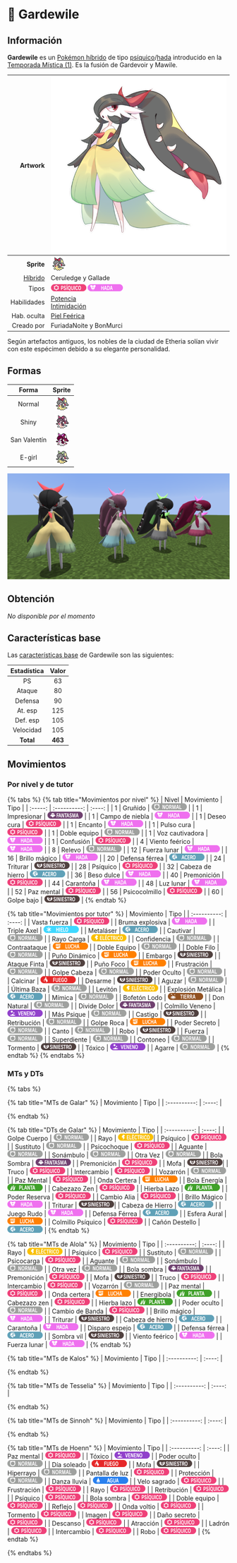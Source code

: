 # 🧬 Gardewile

## Información

**Gardewile** es un [Pokémon híbrido](../../funciones/hibridos.md) de tipo [psíquico](https://www.wikidex.net/wiki/Tipo_psiquico)/[hada](https://www.wikidex.net/wiki/Tipo_Hada) introducido en la [Temporada Mística (1)](./). Es la fusión de Gardevoir y Mawile.

|                     **Artwork** | ![Artwork de Gardewile](../../images/pokemon/temporada-1/Gardewile.png)                                                                                    |
| ------------------------------: | -------------------------------------------------------------------------------------------------------------------------------------- |
|                      **Sprite** | ![Sprite de Gardewile](../../images/pokemon/temporada-1/Gardewile-sprite.png)                                                          |
| [Híbrido](#) | Ceruledge y Gallade                                                                                                                     |
|                           Tipos | ![Tipo psiquico](../../images/pokemon/tipos/tipo_psiquico.png) ![Tipo hada](../../images/pokemon/tipos/tipo_hada.png)        |
|                     Habilidades | [Potencia](https://www.wikidex.net/wiki/Potencia)<br>[Intimidación](https://www.wikidex.net/wiki/Intimidación) |
|                     Hab. oculta | [Piel Feérica](https://www.wikidex.net/wiki/Piel_fe%C3%A9rica)                                                                       |
|                      Creado por | FuriadaNoite y BonMurci                                                                                                                |

Según artefactos antiguos, los nobles de la ciudad de Etheria solían vivir con este espécimen debido a su elegante personalidad.

## Formas

|  Forma |                                            Sprite                                           |
| :----: | :-----------------------------------------------------------------------------------------: |
| Normal |        ![Sprite de Gardewile](../../images/pokemon/temporada-1/Gardewile-sprite.png)        |
|  Shiny |  ![Sprite de Gardewile Shiny](../../images/pokemon/temporada-1/Gardewile-sprite-shiny.png)  |
| San Valentín | ![Sprite de Gardewile San Valentín](../../images/pokemon/temporada-1/Gardewile-sprite-valentines.png) |
| E-girl | ![Sprite de Gardewile E-girl](../../images/pokemon/temporada-1/Gardewile-sprite-egirl.png) |

![Formas de Gardewile](../../images/pokemon/temporada-1/Gardewile-formas.png)

## Obtención

*No disponible por el momento*

## Características base

Las [características base](https://www.wikidex.net/wiki/Caracter%C3%ADsticas) de Gardewile son las siguientes:

| Estadística |  Valor  |
| :---------: | :-----: |
|      PS     |    63   |
|    Ataque   |    80   |
|   Defensa   |    90   |
|   At. esp   |   125   |
|   Def. esp  |   105   |
|  Velocidad  |   105   |
|  **Total**  | **463** |

## Movimientos

### Por nivel y de tutor

{% tabs %}
{% tab title="Movimientos por nivel" %}
| Nivel | Movimiento | Tipo |
| :-----: | :----------: | :----: |
| 1 | Gruñido | ![tipo normal](../../images/pokemon/tipos/tipo_normal.png) |
| 1 | Impresionar | ![tipo fantasma](../../images/pokemon/tipos/tipo_fantasma.png) |
| 1 | Campo de niebla | ![tipo hada](../../images/pokemon/tipos/tipo_hada.png) |
| 1 | Deseo cura | ![tipo psiquico](../../images/pokemon/tipos/tipo_psiquico.png) |
| 1 | Encanto | ![tipo hada](../../images/pokemon/tipos/tipo_hada.png) |
| 1 | Pulso cura | ![tipo psiquico](../../images/pokemon/tipos/tipo_psiquico.png) |
| 1 | Doble equipo | ![tipo normal](../../images/pokemon/tipos/tipo_normal.png) |
| 1 | Voz cautivadora | ![tipo hada](../../images/pokemon/tipos/tipo_hada.png) |
| 1 | Confusión | ![tipo psiquico](../../images/pokemon/tipos/tipo_psiquico.png) |
| 4 | Viento feérico | ![tipo hada](../../images/pokemon/tipos/tipo_hada.png) |
| 8 | Relevo | ![tipo normal](../../images/pokemon/tipos/tipo_normal.png) |
| 12 | Fuerza lunar | ![tipo hada](../../images/pokemon/tipos/tipo_hada.png) |
| 16 | Brillo mágico | ![tipo hada](../../images/pokemon/tipos/tipo_hada.png) |
| 20 | Defensa férrea | ![tipo acero](../../images/pokemon/tipos/tipo_acero.png) |
| 24 | Triturar | ![tipo siniestro](../../images/pokemon/tipos/tipo_siniestro.png) |
| 28 | Psíquico | ![tipo psiquico](../../images/pokemon/tipos/tipo_psiquico.png) |
| 32 | Cabeza de hierro | ![tipo acero](../../images/pokemon/tipos/tipo_acero.png) |
| 36 | Beso dulce | ![tipo hada](../../images/pokemon/tipos/tipo_hada.png) |
| 40 | Premonición | ![tipo psiquico](../../images/pokemon/tipos/tipo_psiquico.png) |
| 44 | Carantoña | ![tipo hada](../../images/pokemon/tipos/tipo_hada.png) |
| 48 | Luz lunar | ![tipo hada](../../images/pokemon/tipos/tipo_hada.png) |
| 52 | Paz mental | ![tipo psiquico](../../images/pokemon/tipos/tipo_psiquico.png) |
| 56 | Psicocolmillo | ![tipo psiquico](../../images/pokemon/tipos/tipo_psiquico.png) |
| 60 | Golpe bajo | ![tipo siniestro](../../images/pokemon/tipos/tipo_siniestro.png) |
{% endtab %}

{% tab title="Movimientos por tutor" %}
| Movimiento | Tipo |
| :----------: | :----: |
| Vasta fuerza | ![tipo psiquico](../../images/pokemon/tipos/tipo_psiquico.png) |
| Bruma explosiva | ![tipo hada](../../images/pokemon/tipos/tipo_hada.png) |
| Triple Axel | ![tipo hielo](../../images/pokemon/tipos/tipo_hielo.png) |
| Metaláser | ![tipo acero](../../images/pokemon/tipos/tipo_acero.png) |
| Cautivar | ![tipo normal](../../images/pokemon/tipos/tipo_normal.png) |
| Rayo Carga | ![tipo electrico](../../images/pokemon/tipos/tipo_electrico.png) |
| Confidencia | ![tipo normal](../../images/pokemon/tipos/tipo_normal.png) |
| Contraataque | ![tipo lucha](../../images/pokemon/tipos/tipo_lucha.png) |
| Doble Equipo | ![tipo normal](../../images/pokemon/tipos/tipo_normal.png) |
| Doble Filo | ![tipo normal](../../images/pokemon/tipos/tipo_normal.png) |
| Puño Dinámico | ![tipo lucha](../../images/pokemon/tipos/tipo_lucha.png) |
| Embargo | ![tipo siniestro](../../images/pokemon/tipos/tipo_siniestro.png) |
| Ataque Finta | ![tipo siniestro](../../images/pokemon/tipos/tipo_siniestro.png) |
| Puño Foco | ![tipo lucha](../../images/pokemon/tipos/tipo_lucha.png) |
| Frustración | ![tipo normal](../../images/pokemon/tipos/tipo_normal.png) |
| Golpe Cabeza | ![tipo normal](../../images/pokemon/tipos/tipo_normal.png) |
| Poder Oculto | ![tipo normal](../../images/pokemon/tipos/tipo_normal.png) |
| Calcinar | ![tipo fuego](../../images/pokemon/tipos/tipo_fuego.png) |
| Desarme | ![tipo siniestro](../../images/pokemon/tipos/tipo_siniestro.png) |
| Aguzar | ![tipo normal](../../images/pokemon/tipos/tipo_normal.png) |
| Última Baza | ![tipo normal](../../images/pokemon/tipos/tipo_normal.png) |
| Levitón | ![tipo electrico](../../images/pokemon/tipos/tipo_electrico.png) |
| Explosión Metálica | ![tipo acero](../../images/pokemon/tipos/tipo_acero.png) |
| Mímica | ![tipo normal](../../images/pokemon/tipos/tipo_normal.png) |
| Bofetón Lodo | ![tipo tierra](../../images/pokemon/tipos/tipo_tierra.png) |
| Don Natural | ![tipo normal](../../images/pokemon/tipos/tipo_normal.png) |
| Divide Dolor | ![tipo fantasma](../../images/pokemon/tipos/tipo_fantasma.png) |
| Colmillo Veneno | ![tipo veneno](../../images/pokemon/tipos/tipo_veneno.png) |
| Más Psique | ![tipo normal](../../images/pokemon/tipos/tipo_normal.png) |
| Castigo | ![tipo siniestro](../../images/pokemon/tipos/tipo_siniestro.png) |
| Retribución | ![tipo normal](../../images/pokemon/tipos/tipo_normal.png) |
| Golpe Roca | ![tipo lucha](../../images/pokemon/tipos/tipo_lucha.png) |
| Poder Secreto | ![tipo normal](../../images/pokemon/tipos/tipo_normal.png) |
| Canto | ![tipo normal](../../images/pokemon/tipos/tipo_normal.png) |
| Robo | ![tipo siniestro](../../images/pokemon/tipos/tipo_siniestro.png) |
| Fuerza | ![tipo normal](../../images/pokemon/tipos/tipo_normal.png) |
| Superdiente | ![tipo normal](../../images/pokemon/tipos/tipo_normal.png) |
| Contoneo | ![tipo normal](../../images/pokemon/tipos/tipo_normal.png) |
| Tormento | ![tipo siniestro](../../images/pokemon/tipos/tipo_siniestro.png) |
| Tóxico | ![tipo veneno](../../images/pokemon/tipos/tipo_veneno.png) |
| Agarre | ![tipo normal](../../images/pokemon/tipos/tipo_normal.png) |
{% endtab %}
{% endtabs %}

### MTs y DTs
{% tabs %}

{% tab title="MTs de Galar" %}
| Movimiento | Tipo |
| :----------: | :----: |

{% endtab %}

{% tab title="DTs de Galar" %}
| Movimiento | Tipo |
| :----------: | :----: |
| Golpe Cuerpo       | ![tipo normal](../../images/pokemon/tipos/tipo_normal.png)      |
| Rayo               | ![tipo eléctrico](../../images/pokemon/tipos/tipo_electrico.png)|
| Psíquico           | ![tipo psíquico](../../images/pokemon/tipos/tipo_psiquico.png)  |
| Sustituto          | ![tipo normal](../../images/pokemon/tipos/tipo_normal.png)      |
| Psicochoque        | ![tipo psíquico](../../images/pokemon/tipos/tipo_psiquico.png)  |
| Aguante            | ![tipo normal](../../images/pokemon/tipos/tipo_normal.png)      |
| Sonámbulo          | ![tipo normal](../../images/pokemon/tipos/tipo_normal.png)      |
| Otra Vez           | ![tipo normal](../../images/pokemon/tipos/tipo_normal.png)      |
| Bola Sombra        | ![tipo fantasma](../../images/pokemon/tipos/tipo_fantasma.png)  |
| Premonición        | ![tipo psíquico](../../images/pokemon/tipos/tipo_psiquico.png)  |
| Mofa               | ![tipo siniestro](../../images/pokemon/tipos/tipo_siniestro.png)|
| Truco              | ![tipo psíquico](../../images/pokemon/tipos/tipo_psiquico.png)  |
| Intercambio        | ![tipo psíquico](../../images/pokemon/tipos/tipo_psiquico.png)  |
| Vozarrón           | ![tipo normal](../../images/pokemon/tipos/tipo_normal.png)      |
| Paz Mental         | ![tipo psíquico](../../images/pokemon/tipos/tipo_psiquico.png)  |
| Onda Certera       | ![tipo lucha](../../images/pokemon/tipos/tipo_lucha.png)        |
| Bola Energía       | ![tipo planta](../../images/pokemon/tipos/tipo_planta.png)      |
| Cabezazo Zen       | ![tipo psíquico](../../images/pokemon/tipos/tipo_psiquico.png)  |
| Hierba Lazo        | ![tipo planta](../../images/pokemon/tipos/tipo_planta.png)      |
| Poder Reserva      | ![tipo psíquico](../../images/pokemon/tipos/tipo_psiquico.png)  |
| Cambio Alia        | ![tipo psíquico](../../images/pokemon/tipos/tipo_psiquico.png)  |
| Brillo Mágico      | ![tipo hada](../../images/pokemon/tipos/tipo_hada.png)          |
| Triturar           | ![tipo siniestro](../../images/pokemon/tipos/tipo_siniestro.png)|
| Cabeza de Hierro   | ![tipo acero](../../images/pokemon/tipos/tipo_acero.png)        |
| Juego Rudo         | ![tipo hada](../../images/pokemon/tipos/tipo_hada.png)          |
| Defensa Férrea     | ![tipo acero](../../images/pokemon/tipos/tipo_acero.png)        |
| Esfera Aural       | ![tipo lucha](../../images/pokemon/tipos/tipo_lucha.png)        |
| Colmillo Psíquico  | ![tipo psíquico](../../images/pokemon/tipos/tipo_psiquico.png)  |
| Cañón Destello     | ![tipo acero](../../images/pokemon/tipos/tipo_acero.png)        |
{% endtab %}

{% tab title="MTs de Alola" %}
| Movimiento | Tipo |
| :----------: | :----: |
| Rayo                | ![tipo eléctrico](../../images/pokemon/tipos/tipo_electrico.png)  |
| Psíquico            | ![tipo psíquico](../../images/pokemon/tipos/tipo_psiquico.png)    |
| Sustituto           | ![tipo normal](../../images/pokemon/tipos/tipo_normal.png)        |
| Psicocarga          | ![tipo psíquico](../../images/pokemon/tipos/tipo_psiquico.png)    |
| Aguante             | ![tipo normal](../../images/pokemon/tipos/tipo_normal.png)        |
| Sonámbulo           | ![tipo normal](../../images/pokemon/tipos/tipo_normal.png)        |
| Otra vez            | ![tipo normal](../../images/pokemon/tipos/tipo_normal.png)        |
| Bola sombra         | ![tipo fantasma](../../images/pokemon/tipos/tipo_fantasma.png)    |
| Premonición         | ![tipo psíquico](../../images/pokemon/tipos/tipo_psiquico.png)    |
| Mofa                | ![tipo siniestro](../../images/pokemon/tipos/tipo_siniestro.png)  |
| Truco               | ![tipo psíquico](../../images/pokemon/tipos/tipo_psiquico.png)    |
| Intercambio         | ![tipo psíquico](../../images/pokemon/tipos/tipo_psiquico.png)    |
| Vozarrón            | ![tipo normal](../../images/pokemon/tipos/tipo_normal.png)        |
| Paz mental          | ![tipo psíquico](../../images/pokemon/tipos/tipo_psiquico.png)    |
| Onda certera        | ![tipo lucha](../../images/pokemon/tipos/tipo_lucha.png)          |
| Energibola          | ![tipo planta](../../images/pokemon/tipos/tipo_planta.png)        |
| Cabezazo zen        | ![tipo psíquico](../../images/pokemon/tipos/tipo_psiquico.png)    |
| Hierba lazo         | ![tipo planta](../../images/pokemon/tipos/tipo_planta.png)        |
| Poder oculto        | ![tipo normal](../../images/pokemon/tipos/tipo_normal.png)        |
| Cambio de Banda     | ![tipo psíquico](../../images/pokemon/tipos/tipo_psiquico.png)    |
| Brillo mágico       | ![tipo hada](../../images/pokemon/tipos/tipo_hada.png)            |
| Triturar            | ![tipo siniestro](../../images/pokemon/tipos/tipo_siniestro.png)  |
| Cabeza de hierro    | ![tipo acero](../../images/pokemon/tipos/tipo_acero.png)          |
| Carantoña           | ![tipo hada](../../images/pokemon/tipos/tipo_hada.png)            |
| Disparo espejo      | ![tipo acero](../../images/pokemon/tipos/tipo_acero.png)          |
| Defensa férrea      | ![tipo acero](../../images/pokemon/tipos/tipo_acero.png)          |
| Sombra vil          | ![tipo siniestro](../../images/pokemon/tipos/tipo_siniestro.png)  |
| Viento feérico      | ![tipo hada](../../images/pokemon/tipos/tipo_hada.png)            |
| Fuerza lunar        | ![tipo hada](../../images/pokemon/tipos/tipo_hada.png)            |
{% endtab %}

{% tab title="MTs de Kalos" %}
| Movimiento | Tipo |
| :----------: | :----: |

{% endtab %}

{% tab title="MTs de Tesselia" %}
| Movimiento | Tipo |
| :----------: | :----: |

{% endtab %}

{% tab title="MTs de Sinnoh" %}
| Movimiento | Tipo |
| :----------: | :----: |

{% endtab %}

{% tab title="MTs de Hoenn" %}
| Movimiento | Tipo |
| :----------: | :----: |
| Paz mental          | ![tipo psíquico](../../images/pokemon/tipos/tipo_psiquico.png)    |
| Tóxico              | ![tipo veneno](../../images/pokemon/tipos/tipo_veneno.png)    |
| Poder oculto        | ![tipo normal](../../images/pokemon/tipos/tipo_normal.png)    |
| Día soleado         | ![tipo fuego](../../images/pokemon/tipos/tipo_fuego.png)    |
| Mofa                | ![tipo siniestro](../../images/pokemon/tipos/tipo_siniestro.png)    |
| Hiperrayo           | ![tipo normal](../../images/pokemon/tipos/tipo_normal.png)    |
| Pantalla de luz     | ![tipo psíquico](../../images/pokemon/tipos/tipo_psiquico.png)    |
| Protección          | ![tipo normal](../../images/pokemon/tipos/tipo_normal.png)    |
| Danza lluvia        | ![tipo agua](../../images/pokemon/tipos/tipo_agua.png)    |
| Velo sagrado        | ![tipo psíquico](../../images/pokemon/tipos/tipo_psiquico.png)    |
| Frustración         | ![tipo psíquico](../../images/pokemon/tipos/tipo_psiquico.png)    |
| Rayo                | ![tipo psíquico](../../images/pokemon/tipos/tipo_psiquico.png)    |
| Retribución         | ![tipo psíquico](../../images/pokemon/tipos/tipo_psiquico.png)    |
| Psíquico            | ![tipo psíquico](../../images/pokemon/tipos/tipo_psiquico.png)    |
| Bola sombra         | ![tipo psíquico](../../images/pokemon/tipos/tipo_psiquico.png)    |
| Doble equipo        | ![tipo psíquico](../../images/pokemon/tipos/tipo_psiquico.png)    |
| Reflejo             | ![tipo psíquico](../../images/pokemon/tipos/tipo_psiquico.png)    |
| Onda voltio         | ![tipo psíquico](../../images/pokemon/tipos/tipo_psiquico.png)    |
| Tormento            | ![tipo psíquico](../../images/pokemon/tipos/tipo_psiquico.png)    |
| Imagen              | ![tipo psíquico](../../images/pokemon/tipos/tipo_psiquico.png)    |
| Daño secreto        | ![tipo psíquico](../../images/pokemon/tipos/tipo_psiquico.png)    |
| Descanso            | ![tipo psíquico](../../images/pokemon/tipos/tipo_psiquico.png)    |
| Atracción           | ![tipo psíquico](../../images/pokemon/tipos/tipo_psiquico.png)    |
| Ladrón              | ![tipo psíquico](../../images/pokemon/tipos/tipo_psiquico.png)    |
| Intercambio         | ![tipo psíquico](../../images/pokemon/tipos/tipo_psiquico.png)    |
| Robo                | ![tipo psíquico](../../images/pokemon/tipos/tipo_psiquico.png)    |
{% endtab %}

{% endtabs %}



